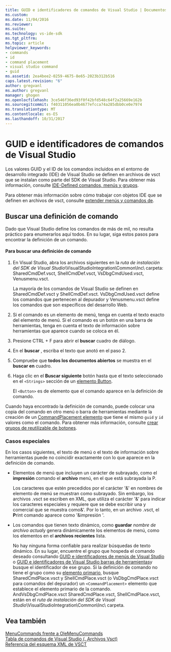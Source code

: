 ```yaml
---
title: GUID e identificadores de comandos de Visual Studio | Documentos de Microsoft
ms.custom: 
ms.date: 11/04/2016
ms.reviewer: 
ms.suite: 
ms.technology: vs-ide-sdk
ms.tgt_pltfrm: 
ms.topic: article
helpviewer_keywords:
- commands
- id
- command placement
- visual studio command
- guid
ms.assetid: 2ea4bee2-0259-4675-8e65-2023b312b516
caps.latest.revision: "6"
author: gregvanl
ms.author: gregvanl
manager: ghogen
ms.openlocfilehash: 3ce546f36ed93f0f42bfd548c64f2a25669e162b
ms.sourcegitcommit: f40311056ea0b4677efcca74a285dbb0ce0e7974
ms.translationtype: MT
ms.contentlocale: es-ES
ms.lasthandoff: 10/31/2017
---
```

# <a name="guids-and-ids-of-visual-studio-commands"></a>GUID e identificadores de comandos de Visual Studio
Los valores GUID y el ID de los comandos incluidos en el entorno de desarrollo integrado (IDE) de Visual Studio se definen en archivos de vsct que se instalan como parte del SDK de Visual Studio. Para obtener más información, consulte [IDE-Defined comandos, menús y grupos](../../extensibility/internals/ide-defined-commands-menus-and-groups.md).  
  
 Para obtener más información sobre cómo trabajar con objetos IDE que se definen en archivos de vsct, consulte [extender menús y comandos de](../../extensibility/extending-menus-and-commands.md).  
  
## <a name="finding-a-command-definition"></a>Buscar una definición de comando  
 Dado que Visual Studio define los comandos de más de mil, no resulta práctico para enumerarlos aquí todos. En su lugar, siga estos pasos para encontrar la definición de un comando.  
  
#### <a name="to-locate-a-command-definition"></a>Para buscar una definición de comando  
  
1.  En Visual Studio, abra los archivos siguientes en la *ruta de instalación del SDK de Visual Studio*\VisualStudioIntegration\Common\Inc\ carpeta: SharedCmdDef.vsct, ShellCmdDef.vsct, VsDbgCmdUsed.vsct, Venusmenu.vsct.  
  
     La mayoría de los comandos de Visual Studio se definen en SharedCmdDef.vsct y ShellCmdDef.vsct. VsDbgCmdUsed.vsct define los comandos que pertenecen al depurador y Venusmenu.vsct define los comandos que son específicos del desarrollo Web.  
  
2.  Si el comando es un elemento de menú, tenga en cuenta el texto exacto del elemento de menú. Si el comando es un botón en una barra de herramientas, tenga en cuenta el texto de información sobre herramientas que aparece cuando se coloca en él.  
  
3.  Presione CTRL + F para abrir el **buscar** cuadro de diálogo.  
  
4.  En el **buscar** , escriba el texto que anotó en el paso 2.  
  
5.  Compruebe que **todos los documentos abiertos** se muestra en el **buscar en** cuadro.  
  
6.  Haga clic en el **Buscar siguiente** botón hasta que el texto seleccionado en el `<Strings>` sección de un [elemento Button](../../extensibility/button-element.md).  
  
     El `<Button>` es de elemento que el comando aparece en la definición de comando.  
  
 Cuando haya encontrado la definición de comando, puede colocar una copia del comando en otro menú o barra de herramientas mediante la creación de un [CommandPlacement elemento](../../extensibility/commandplacement-element.md) que tiene el mismo `guid` y `id` valores como el comando. Para obtener más información, consulte [crear grupos de reutilizable de botones](../../extensibility/creating-reusable-groups-of-buttons.md).  
  
### <a name="special-cases"></a>Casos especiales  
 En los casos siguientes, el texto de menú o el texto de información sobre herramientas puede no coincidir exactamente con lo que aparece en la definición de comando.  
  
-   Elementos de menú que incluyen un carácter de subrayado, como el **impresión** comando el **archivo** menú, en el que está subrayada la P.  
  
     Los caracteres que estén precedidos por el carácter '&' en nombres de elemento de menú se muestran como subrayado. Sin embargo, los archivos .vsct se escriben en XML, que utiliza el carácter '&' para indicar los caracteres especiales y requiere que se debe escribir una y comercial que se muestra como&amp;'. Por lo tanto, en un archivo .vsct, el **P**rint comando aparece como '&amp;impresión '.  
  
-   Los comandos que tienen texto dinámico, como **guardar** *nombre de archivo actual*y genera dinámicamente los elementos de menú, como los elementos en el **archivos recientes** lista.  
  
     No hay ninguna forma confiable para realizar búsquedas de texto dinámico. En su lugar, encuentre el grupo que hospeda el comando deseado consultando [GUID e identificadores de menús de Visual Studio](../../extensibility/internals/guids-and-ids-of-visual-studio-menus.md) o [GUID e identificadores de Visual Studio barras de herramientas](../../extensibility/internals/guids-and-ids-of-visual-studio-toolbars.md)y busque el identificador de ese grupo. Si la definición de comando no tiene el grupo como su [elemento primario](../../extensibility/parent-element.md), busque SharedCmdPlace.vsct y ShellCmdPlace.vsct (o VsDbgCmdPlace.vsct para comandos del depurador) un `<CommandPlacement>` elemento que establece el elemento primario de la comando. AndVsDbgCmdPlace.vsct SharedCmdPlace.vsct, ShellCmdPlace.vsct, están en el *ruta de instalación del SDK de Visual Studio*\VisualStudioIntegration\Common\Inc\ carpeta.  
  
## <a name="see-also"></a>Vea también  
 [MenuCommands frente a OleMenuCommands](../../extensibility/menucommands-vs-olemenucommands.md)   
 [Tabla de comandos de Visual Studio (. Archivos Vsct)](../../extensibility/internals/visual-studio-command-table-dot-vsct-files.md)   
 [Referencia del esquema XML de VSCT](../../extensibility/vsct-xml-schema-reference.md)